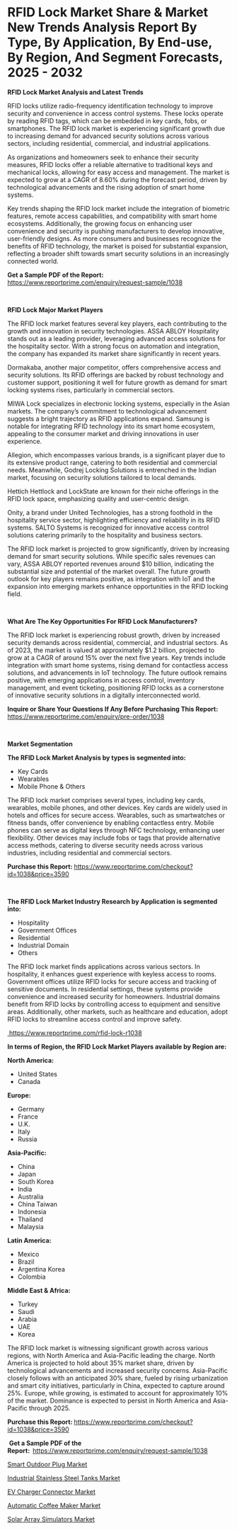 <p><h1>RFID Lock Market Share & Market New Trends Analysis Report By Type, By Application, By End-use, By Region, And Segment Forecasts, 2025 - 2032</h1></p><p><strong>RFID Lock Market Analysis and Latest Trends</strong></p>
<p><p>RFID locks utilize radio-frequency identification technology to improve security and convenience in access control systems. These locks operate by reading RFID tags, which can be embedded in key cards, fobs, or smartphones. The RFID lock market is experiencing significant growth due to increasing demand for advanced security solutions across various sectors, including residential, commercial, and industrial applications. </p><p>As organizations and homeowners seek to enhance their security measures, RFID locks offer a reliable alternative to traditional keys and mechanical locks, allowing for easy access and management. The market is expected to grow at a CAGR of 8.60% during the forecast period, driven by technological advancements and the rising adoption of smart home systems. </p><p>Key trends shaping the RFID lock market include the integration of biometric features, remote access capabilities, and compatibility with smart home ecosystems. Additionally, the growing focus on enhancing user convenience and security is pushing manufacturers to develop innovative, user-friendly designs. As more consumers and businesses recognize the benefits of RFID technology, the market is poised for substantial expansion, reflecting a broader shift towards smart security solutions in an increasingly connected world.</p></p>
<p><strong>Get a Sample PDF of the Report:&nbsp;</strong> <a href="https://www.reportprime.com/enquiry/request-sample/1038?utm_campaign=3369&utm_medium=2&utm_source=Github&utm_content=ia&utm_term=18032025&utm_id=rfid-lock">https://www.reportprime.com/enquiry/request-sample/1038</a></p>
<p>&nbsp;</p>
<p><strong>RFID Lock Major Market Players</strong></p>
<p><p>The RFID lock market features several key players, each contributing to the growth and innovation in security technologies. ASSA ABLOY Hospitality stands out as a leading provider, leveraging advanced access solutions for the hospitality sector. With a strong focus on automation and integration, the company has expanded its market share significantly in recent years.</p><p>Dormakaba, another major competitor, offers comprehensive access and security solutions. Its RFID offerings are backed by robust technology and customer support, positioning it well for future growth as demand for smart locking systems rises, particularly in commercial sectors.</p><p>MIWA Lock specializes in electronic locking systems, especially in the Asian markets. The company’s commitment to technological advancement suggests a bright trajectory as RFID applications expand. Samsung is notable for integrating RFID technology into its smart home ecosystem, appealing to the consumer market and driving innovations in user experience.</p><p>Allegion, which encompasses various brands, is a significant player due to its extensive product range, catering to both residential and commercial needs. Meanwhile, Godrej Locking Solutions is entrenched in the Indian market, focusing on security solutions tailored to local demands.</p><p>Hettich Hettlock and LockState are known for their niche offerings in the RFID lock space, emphasizing quality and user-centric design.</p><p>Onity, a brand under United Technologies, has a strong foothold in the hospitality service sector, highlighting efficiency and reliability in its RFID systems. SALTO Systems is recognized for innovative access control solutions catering primarily to the hospitality and business sectors.</p><p>The RFID lock market is projected to grow significantly, driven by increasing demand for smart security solutions. While specific sales revenues can vary, ASSA ABLOY reported revenues around $10 billion, indicating the substantial size and potential of the market overall. The future growth outlook for key players remains positive, as integration with IoT and the expansion into emerging markets enhance opportunities in the RFID locking field.</p></p>
<p>&nbsp;</p>
<p><strong>What Are The Key Opportunities For RFID Lock Manufacturers?</strong></p>
<p><p>The RFID lock market is experiencing robust growth, driven by increased security demands across residential, commercial, and industrial sectors. As of 2023, the market is valued at approximately $1.2 billion, projected to grow at a CAGR of around 15% over the next five years. Key trends include integration with smart home systems, rising demand for contactless access solutions, and advancements in IoT technology. The future outlook remains positive, with emerging applications in access control, inventory management, and event ticketing, positioning RFID locks as a cornerstone of innovative security solutions in a digitally interconnected world.</p></p>
<p><strong>Inquire or Share Your Questions If Any Before Purchasing This Report:</strong> <a href="https://www.reportprime.com/enquiry/pre-order/1038?utm_campaign=3369&utm_medium=2&utm_source=Github&utm_content=ia&utm_term=18032025&utm_id=rfid-lock">https://www.reportprime.com/enquiry/pre-order/1038</a></p>
<p>&nbsp;</p>
<p><strong>Market Segmentation</strong></p>
<p><strong>The RFID Lock Market Analysis by types is segmented into:</strong></p>
<p><ul><li>Key Cards</li><li>Wearables</li><li>Mobile Phone & Others</li></ul></p>
<p><p>The RFID lock market comprises several types, including key cards, wearables, mobile phones, and other devices. Key cards are widely used in hotels and offices for secure access. Wearables, such as smartwatches or fitness bands, offer convenience by enabling contactless entry. Mobile phones can serve as digital keys through NFC technology, enhancing user flexibility. Other devices may include fobs or tags that provide alternative access methods, catering to diverse security needs across various industries, including residential and commercial sectors.</p></p>
<p><strong>Purchase this Report:&nbsp;</strong><a href="https://www.reportprime.com/checkout?id=1038&price=3590&utm_campaign=3369&utm_medium=2&utm_source=Github&utm_content=ia&utm_term=18032025&utm_id=rfid-lock">https://www.reportprime.com/checkout?id=1038&price=3590</a></p>
<p>&nbsp;</p>
<p><strong>The RFID Lock Market Industry Research by Application is segmented into:</strong></p>
<p><ul><li>Hospitality</li><li>Government Offices</li><li>Residential</li><li>Industrial Domain</li><li>Others</li></ul></p>
<p><p>The RFID lock market finds applications across various sectors. In hospitality, it enhances guest experience with keyless access to rooms. Government offices utilize RFID locks for secure access and tracking of sensitive documents. In residential settings, these systems provide convenience and increased security for homeowners. Industrial domains benefit from RFID locks by controlling access to equipment and sensitive areas. Additionally, other markets, such as healthcare and education, adopt RFID locks to streamline access control and improve safety.</p></p>
<p><a href="https://www.reportprime.com/rfid-lock-r1038?utm_campaign=3369&utm_medium=2&utm_source=Github&utm_content=ia&utm_term=18032025&utm_id=rfid-lock">&nbsp;https://www.reportprime.com/rfid-lock-r1038</a></p>
<p><strong>In terms of Region, the RFID Lock Market Players available by Region are:</strong></p>
<p>
    <p> <strong> North America: </strong>
        <ul>
            <li>United States</li>
            <li>Canada</li>
        </ul>
        </p> 
    <p> <strong> Europe: </strong>
        <ul>
            <li>Germany</li>
            <li>France</li>
            <li>U.K.</li>
            <li>Italy</li>
            <li>Russia</li>
        </ul>
        </p> 
    <p> <strong> Asia-Pacific: </strong>
        <ul>
            <li>China</li>
            <li>Japan</li>
            <li>South Korea</li>
            <li>India</li>
            <li>Australia</li>
            <li>China Taiwan</li>
            <li>Indonesia</li>
            <li>Thailand</li>
            <li>Malaysia</li>
        </ul>
        </p> 
    <p> <strong> Latin America: </strong>
        <ul>
            <li>Mexico</li>
            <li>Brazil</li>
            <li>Argentina Korea</li>
            <li>Colombia</li>
        </ul>
        </p> 
    <p> <strong> Middle East & Africa: </strong>
        <ul>
            <li>Turkey</li>
            <li>Saudi</li>
            <li>Arabia</li>
            <li>UAE</li>
            <li>Korea</li>
        </ul>
    </p>
    </p>
<p><p>The RFID lock market is witnessing significant growth across various regions, with North America and Asia-Pacific leading the charge. North America is projected to hold about 35% market share, driven by technological advancements and increased security concerns. Asia-Pacific closely follows with an anticipated 30% share, fueled by rising urbanization and smart city initiatives, particularly in China, expected to capture around 25%. Europe, while growing, is estimated to account for approximately 10% of the market. Dominance is expected to persist in North America and Asia-Pacific through 2025.</p></p>
<p><strong>Purchase this Report: </strong><a href="https://www.reportprime.com/checkout?id=1038&price=3590&utm_campaign=3369&utm_medium=2&utm_source=Github&utm_content=ia&utm_term=18032025&utm_id=rfid-lock">https://www.reportprime.com/checkout?id=1038&price=3590</a></p>
<p>&nbsp;<strong>Get a Sample PDF of the Report:&nbsp;&nbsp;</strong><a href="https://www.reportprime.com/enquiry/request-sample/1038?utm_campaign=3369&utm_medium=2&utm_source=Github&utm_content=ia&utm_term=18032025&utm_id=rfid-lock">https://www.reportprime.com/enquiry/request-sample/1038</a></p>
<p><strong></strong></p>
<p><p><a href="https://www.linkedin.com/pulse/comprehensive-examination-smart-outdoor-plug-market-0ncbf?utm_campaign=3369&utm_medium=2&utm_source=Github&utm_content=ia&utm_term=18032025&utm_id=rfid-lock">Smart Outdoor Plug Market</a></p><p><a href="https://www.linkedin.com/pulse/industrial-stainless-steel-tanks-industry-forecast-future-growth-r6fze?utm_campaign=3369&utm_medium=2&utm_source=Github&utm_content=ia&utm_term=18032025&utm_id=rfid-lock">Industrial Stainless Steel Tanks Market</a></p><p><a href="https://www.linkedin.com/pulse/ev-charger-connector-market-evolution-global-trends-regional-udhsf?utm_campaign=3369&utm_medium=2&utm_source=Github&utm_content=ia&utm_term=18032025&utm_id=rfid-lock">EV Charger Connector Market</a></p><p><a href="https://www.linkedin.com/pulse/market-trends-automatic-coffee-maker-industry-size-share-newlf?utm_campaign=3369&utm_medium=2&utm_source=Github&utm_content=ia&utm_term=18032025&utm_id=rfid-lock">Automatic Coffee Maker Market</a></p><p><a href="https://www.linkedin.com/pulse/solar-array-simulators-market-study-offers-insightful-rpeae?utm_campaign=3369&utm_medium=2&utm_source=Github&utm_content=ia&utm_term=18032025&utm_id=rfid-lock">Solar Array Simulators Market</a></p></p>